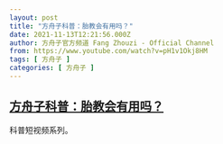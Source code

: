 ```yaml
---
layout: post
title: "方舟子科普：胎教会有用吗？"
date: 2021-11-13T12:21:56.000Z
author: 方舟子官方频道 Fang Zhouzi - Official Channel
from: https://www.youtube.com/watch?v=pH1v1Okj8HM
tags: [ 方舟子 ]
categories: [ 方舟子 ]
---
```

<!--1636806116000-->
[方舟子科普：胎教会有用吗？](https://www.youtube.com/watch?v=pH1v1Okj8HM)
------

<div>
科普短视频系列。
</div>
